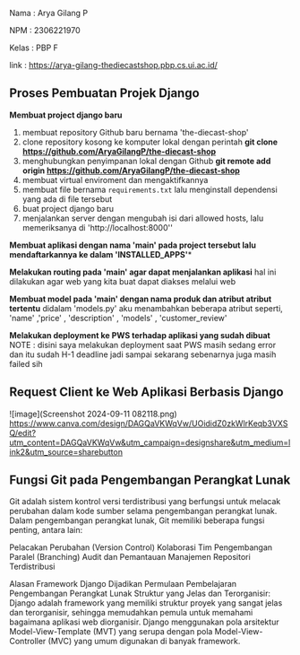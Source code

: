 Nama : Arya Gilang P

NPM : 2306221970

Kelas : PBP F

link : https://arya-gilang-thediecastshop.pbp.cs.ui.ac.id/

## Proses Pembuatan Projek Django

**Membuat project django baru**
1. membuat repository Github baru bernama 'the-diecast-shop'
2. clone repository kosong ke komputer lokal dengan perintah **git clone https://github.com/AryaGilangP/the-diecast-shop**
3. menghubungkan penyimpanan lokal dengan Github **git remote add origin https://github.com/AryaGilangP/the-diecast-shop**
4. membuat virtual enviroment dan mengaktifkannya
5. membuat file bernama `requirements.txt` lalu menginstall dependensi yang ada di file tersebut
6. buat project django baru 
7. menjalankan server dengan mengubah isi dari allowed hosts, lalu memeriksanya di 'http://localhost:8000''

**Membuat aplikasi dengan nama 'main' pada project tersebut
lalu mendaftarkannya ke dalam 'INSTALLED_APPS'***

**Melakukan routing pada 'main' agar dapat menjalankan aplikasi**
hal ini dilakukan agar web yang kita buat dapat diakses melalui web

**Membuat model pada 'main' dengan nama produk dan atribut atribut tertentu** 
didalam 'models.py' aku menambahkan beberapa atribut seperti, 'name' ,'price' , 'description' , 'models' , 'customer_review'

**Melakukan deployment ke PWS terhadap aplikasi yang sudah dibuat**
NOTE : disini saya melakukan deployment saat PWS masih sedang error dan itu sudah H-1 deadline jadi sampai sekarang sebenarnya juga masih failed sih

## Request Client ke Web Aplikasi Berbasis Django

![image](Screenshot 2024-09-11 082118.png)
https://www.canva.com/design/DAGQaVKWqVw/UOididZ0zkWlrKeqb3VXSQ/edit?utm_content=DAGQaVKWqVw&utm_campaign=designshare&utm_medium=link2&utm_source=sharebutton

## Fungsi Git pada Pengembangan Perangkat Lunak

Git adalah sistem kontrol versi terdistribusi yang berfungsi untuk melacak perubahan dalam kode sumber selama pengembangan perangkat lunak. Dalam pengembangan perangkat lunak, Git memiliki beberapa fungsi penting, antara lain:

Pelacakan Perubahan (Version Control) Kolaborasi Tim Pengembangan Paralel (Branching) Audit dan Pemantauan Manajemen Repositori Terdistribusi

Alasan Framework Django Dijadikan Permulaan Pembelajaran Pengembangan Perangkat Lunak Struktur yang Jelas dan Terorganisir: Django adalah framework yang memiliki struktur proyek yang sangat jelas dan terorganisir, sehingga memudahkan pemula untuk memahami bagaimana aplikasi web diorganisir. Django menggunakan pola arsitektur Model-View-Template (MVT) yang serupa dengan pola Model-View-Controller (MVC) yang umum digunakan di banyak framework.